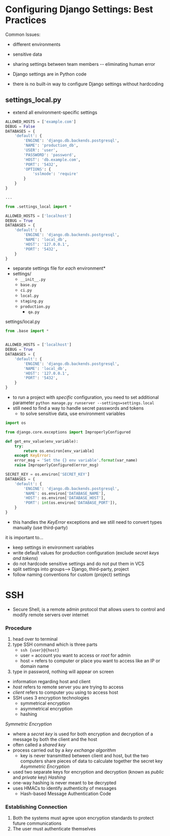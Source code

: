 # Configuring Django Settings: Best Practices
Common Issues:
- different environments
- sensitive data
- sharing settings between team members -- eliminating human error
- Django settings are in Python code

- there is no built-in way to configure Django settings without hardcoding

## settings_local.py
- extend all environment-specific settings
```python
ALLOWED_HOSTS = ['example.com']
DEBUG = False
DATABASES = {
    'default': {
        'ENGINE': 'django.db.backends.postgresql',
        'NAME': 'production_db',
        'USER': 'user',
        'PASSWORD': 'password',
        'HOST': 'db.example.com',
        'PORT': '5432',
        'OPTIONS': {
            'sslmode': 'require'
        }
    }
}

...

from .settings_local import *
```
```python
ALLOWED_HOSTS = ['localhost']
DEBUG = True
DATABASES = {
    'default': {
        'ENGINE': 'django.db.backends.postgresql',
        'NAME': 'local_db',
        'HOST': '127.0.0.1',
        'PORT': '5432',
    }
}
```
- separate settings file for *each* environment*
- settings/
    - `__init__.py`
    - `base.py`
    - `ci.py`
    - `local.py`
    - `staging.py`
    - `production.py`
        - `qa.py`

settings/local.py
```python
from .base import *


ALLOWED_HOSTS = ['localhost']
DEBUG = True
DATABASES = {
    'default': {
        'ENGINE': 'django.db.backends.postgresql',
        'NAME': 'local_db',
        'HOST': '127.0.0.1',
        'PORT': '5432',
    }
}
```
- to run a project with *specific* configuration, you need to set additional parameter
`python manage.py runserver --settings=settings.local`
- still need to find a way to handle secret passwords and tokens
    - to solve sensitive data, use environment variables
```python
import os

from django.core.exceptions import ImproperlyConfigured

def get_env_value(env_variable):
    try:
        return os.environ[env_variable]
    except KeyError:
    error_msg = 'Set the {} env variable'.format(var_name)
    raise ImproperlyConfigured(error_msg)

SECRET_KEY = os.environ['SECRET_KEY']
DATABASES = {
    'default': {
        'ENGINE': 'django.db.backends.postgresql',
        'NAME': os.environ['DATABASE_NAME'],
        'HOST': os.environ['DATABASE_HOST'],
        'PORT': int(os.environ['DATABASE_PORT']),
    }
}
```
- this handles the *KeyError* exceptions and we still need to convert types manually (use third-party)

it is important to...
- keep settings in environment variables
- write default values for production configuration (exclude *secret keys and tokens*)
- do not hardcode sensitive settings and do not put them in VCS
- split settings into groups--> Django, third-party, project
- follow naming conventions for custom (project) settings

# SSH
- Secure Shell, is a remote admin protocol that allows users to control and modify remote servers over internet

### Procedure
1. head over to terminal
2. type SSH command which is three parts
    - `ssh {user}@{host}`
    - user = account you want to access or *root* for admin
    - host = refers to computer or place you want to access like an IP or domain name
3. type in password, nothing will appear on screen

- information regarding host and client
- *host* refers to remote server you are trying to access
- *client* refers to computer you using to access host
- SSH uses 3 encryption technologies
    - symmetrical encryption
    - asymmetrical encryption
    - hashing

*Symmetric Encryption*
- where a *secret key* is used for both encryption and decryption of a message by both the client and the host
- often called a *shared key*
- process carried out by a *key exchange algorithm*
    - key is never transmitted between client and host, but the two computers share pieces of data to calculate together the secret key
*Asymmetric Encryption*
- used two separate keys for encryption and decryption (known as *public* and *private* key)
*Hashing*
- one-way hashing is never meant to be decrypted
- uses HMACs to identify authenticity of messages
    - Hash-based Message Authentication Code

### Establishing Connection
1. Both the systems must agree upon encryption standards to protect future communications
2. The user must authenticate themselves